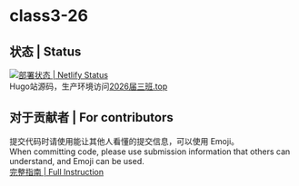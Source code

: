 # class3-26
## 状态 | Status
[![部署状态 | Netlify Status](https://api.netlify.com/api/v1/badges/5df1d863-d469-4848-9552-efdfa9b2a270/deploy-status)](https://app.netlify.com/sites/class3-26/deploys)  
Hugo站源码，生产环境访问[2026届三班.top](https://2026届三班.top)  

## 对于贡献者 | For contributors
提交代码时请使用能让其他人看懂的提交信息，可以使用 Emoji。  
When committing code, please use submission information that others can understand, and Emoji can be used.  
[完整指南 | Full Instruction](https://gitmoji.js.org/)